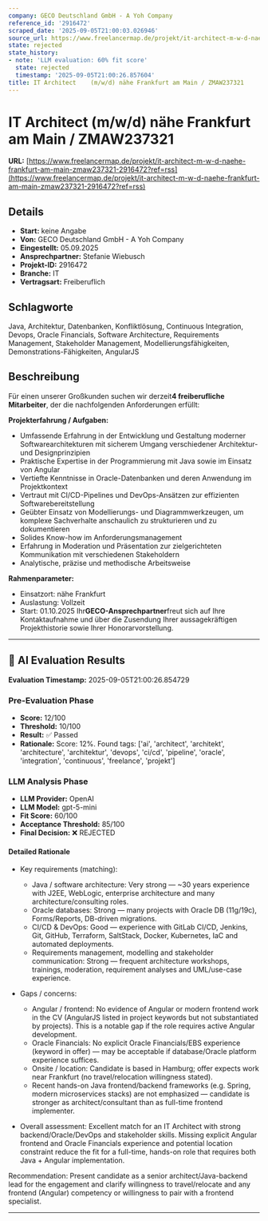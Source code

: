 ```yaml
---
company: GECO Deutschland GmbH - A Yoh Company
reference_id: '2916472'
scraped_date: '2025-09-05T21:00:03.026946'
source_url: https://www.freelancermap.de/projekt/it-architect-m-w-d-naehe-frankfurt-am-main-zmaw237321-2916472?ref=rss
state: rejected
state_history:
- note: 'LLM evaluation: 60% fit score'
  state: rejected
  timestamp: '2025-09-05T21:00:26.857604'
title: IT Architect    (m/w/d) nähe Frankfurt am Main / ZMAW237321
---
```



# IT Architect    (m/w/d) nähe Frankfurt am Main / ZMAW237321
**URL:** [https://www.freelancermap.de/projekt/it-architect-m-w-d-naehe-frankfurt-am-main-zmaw237321-2916472?ref=rss](https://www.freelancermap.de/projekt/it-architect-m-w-d-naehe-frankfurt-am-main-zmaw237321-2916472?ref=rss)
## Details
- **Start:** keine Angabe
- **Von:** GECO Deutschland GmbH - A Yoh Company
- **Eingestellt:** 05.09.2025
- **Ansprechpartner:** Stefanie Wiebusch
- **Projekt-ID:** 2916472
- **Branche:** IT
- **Vertragsart:** Freiberuflich

## Schlagworte
Java, Architektur, Datenbanken, Konfliktlösung, Continuous Integration, Devops, Oracle Financials, Software Architecture, Requirements Management, Stakeholder Management, Modellierungsfähigkeiten, Demonstrations-Fähigkeiten, AngularJS

## Beschreibung
Für einen unserer Großkunden suchen wir derzeit**4 freiberufliche Mitarbeiter**, der die nachfolgenden Anforderungen erfüllt:

**Projekterfahrung / Aufgaben:**

- Umfassende Erfahrung in der Entwicklung und Gestaltung moderner Softwarearchitekturen mit sicherem Umgang verschiedener Architektur- und Designprinzipien
- Praktische Expertise in der Programmierung mit Java sowie im Einsatz von Angular
- Vertiefte Kenntnisse in Oracle-Datenbanken und deren Anwendung im Projektkontext
- Vertraut mit CI/CD-Pipelines und DevOps-Ansätzen zur effizienten Softwarebereitstellung
- Geübter Einsatz von Modellierungs- und Diagrammwerkzeugen, um komplexe Sachverhalte anschaulich zu strukturieren und zu dokumentieren
- Solides Know-how im Anforderungsmanagement
- Erfahrung in Moderation und Präsentation zur zielgerichteten Kommunikation mit verschiedenen Stakeholdern
- Analytische, präzise und methodische Arbeitsweise

**Rahmenparameter:**

- Einsatzort: nähe Frankfurt
- Auslastung: Vollzeit
- Start: 01.10.2025
Ihr**GECO-Ansprechpartner**freut sich auf Ihre Kontaktaufnahme und über die Zusendung Ihrer aussagekräftigen Projekthistorie sowie Ihrer Honorarvorstellung.

---

## 🤖 AI Evaluation Results

**Evaluation Timestamp:** 2025-09-05T21:00:26.854729

### Pre-Evaluation Phase
- **Score:** 12/100
- **Threshold:** 10/100
- **Result:** ✅ Passed
- **Rationale:** Score: 12%. Found tags: ['ai', 'architect', 'architekt', 'architecture', 'architektur', 'devops', 'ci/cd', 'pipeline', 'oracle', 'integration', 'continuous', 'freelance', 'projekt']

### LLM Analysis Phase
- **LLM Provider:** OpenAI
- **LLM Model:** gpt-5-mini
- **Fit Score:** 60/100
- **Acceptance Threshold:** 85/100
- **Final Decision:** ❌ REJECTED

#### Detailed Rationale
- Key requirements (matching):
  - Java / software architecture: Very strong — ~30 years experience with J2EE, WebLogic, enterprise architecture and many architecture/consulting roles.
  - Oracle databases: Strong — many projects with Oracle DB (11g/19c), Forms/Reports, DB-driven migrations.
  - CI/CD & DevOps: Good — experience with GitLab CI/CD, Jenkins, Git, GitHub, Terraform, SaltStack, Docker, Kubernetes, IaC and automated deployments.
  - Requirements management, modelling and stakeholder communication: Strong — frequent architecture workshops, trainings, moderation, requirement analyses and UML/use-case experience.

- Gaps / concerns:
  - Angular / frontend: No evidence of Angular or modern frontend work in the CV (AngularJS listed in project keywords but not substantiated by projects). This is a notable gap if the role requires active Angular development.
  - Oracle Financials: No explicit Oracle Financials/EBS experience (keyword in offer) — may be acceptable if database/Oracle platform experience suffices.
  - Onsite / location: Candidate is based in Hamburg; offer expects work near Frankfurt (no travel/relocation willingness stated).
  - Recent hands-on Java frontend/backend frameworks (e.g. Spring, modern microservices stacks) are not emphasized — candidate is stronger as architect/consultant than as full-time frontend implementer.

- Overall assessment: Excellent match for an IT Architect with strong backend/Oracle/DevOps and stakeholder skills. Missing explicit Angular frontend and Oracle Financials experience and potential location constraint reduce the fit for a full-time, hands-on role that requires both Java + Angular implementation.

Recommendation: Present candidate as a senior architect/Java-backend lead for the engagement and clarify willingness to travel/relocate and any frontend (Angular) competency or willingness to pair with a frontend specialist.

---
